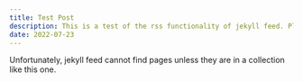 ```yaml
---
title: Test Post
description: This is a test of the rss functionality of jekyll feed. Please Ignore.
date: 2022-07-23
---
```


Unfortunately, jekyll feed cannot find pages unless they are in a collection like this one.

